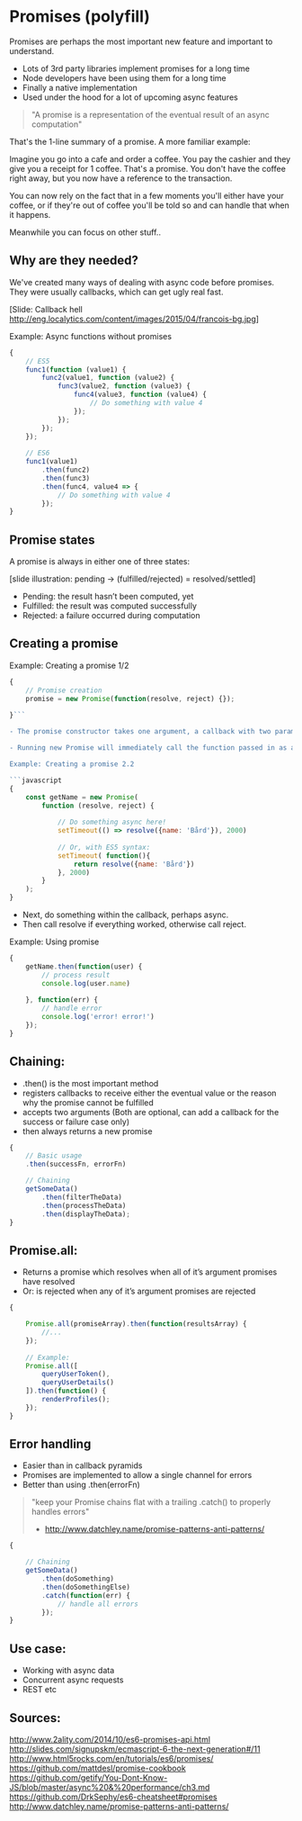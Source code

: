 
# Promises (polyfill)


Promises are perhaps the most important new feature and important to understand.

- Lots of 3rd party libraries implement promises for a long time
- Node developers have been using them for a long time
- Finally a native implementation
- Used under the hood for a lot of upcoming async features

> "A promise is a representation of the eventual result of an async computation"

That's the 1-line summary of a promise. A more familiar example:

Imagine you go into a cafe and order a coffee. You pay the cashier and they give you a receipt for 1 coffee. That's a promise. You don't have the coffee right away, but you now have a reference to the transaction.

You can now rely on the fact that in a few moments you'll either have your coffee, or if they're out of coffee you'll be told so and can handle that when it happens.

Meanwhile you can focus on other stuff..


## Why are they needed?

We've created many ways of dealing with async code before promises. They were usually callbacks, which can get ugly real fast.

[Slide: Callback hell http://eng.localytics.com/content/images/2015/04/francois-bg.jpg]


Example: Async functions without promises

```javascript
{
    // ES5
    func1(function (value1) {
        func2(value1, function (value2) {
            func3(value2, function (value3) {
                func4(value3, function (value4) {
                    // Do something with value 4
                });
            });
        });
    });
    
    // ES6
    func1(value1)
        .then(func2)
        .then(func3)
        .then(func4, value4 => {
            // Do something with value 4
        });
}
```
    
## Promise states    

A promise is always in either one of three states:

[slide illustration: pending -> (fulfilled/rejected) = resolved/settled]

- Pending: the result hasn’t been computed, yet
- Fulfilled: the result was computed successfully
- Rejected: a failure occurred during computation


## Creating a promise

Example: Creating a promise 1/2

```javascript
{
    // Promise creation 
    promise = new Promise(function(resolve, reject) {});
    
}```

- The promise constructor takes one argument, a callback with two parameters, resolve and reject. 

- Running new Promise will immediately call the function passed in as an argument. 

Example: Creating a promise 2.2

```javascript
{
    const getName = new Promise(
        function (resolve, reject) {
            
            // Do something async here!
            setTimeout(() => resolve({name: 'Bård'}), 2000)
            
            // Or, with ES5 syntax:
            setTimeout( function(){
                return resolve({name: 'Bård'})
            }, 2000)
        }
    );
}
```

- Next, do something within the callback, perhaps async.
- Then call resolve if everything worked, otherwise call reject.


Example: Using promise

```javascript
{
    getName.then(function(user) {
        // process result
        console.log(user.name)
        
    }, function(err) {
        // handle error
        console.log('error! error!')
    });
}
```

## Chaining: 

- .then() is the most important method
- registers callbacks to receive either the eventual value or the reason why the promise cannot be fulfilled
- accepts two arguments (Both are optional, can add a callback for the success or failure case only)
- then always returns a new promise

```javascript
{
    // Basic usage
    .then(successFn, errorFn)

    // Chaining
    getSomeData()
        .then(filterTheData)
        .then(processTheData)
        .then(displayTheData);
}
```

## Promise.all: 

- Returns a promise which resolves when all of it’s argument promises have resolved
- Or: is rejected when any of it’s argument promises are rejected

```javascript
{

    Promise.all(promiseArray).then(function(resultsArray) {
        //...
    });
    
    // Example:
    Promise.all([
        queryUserToken(),
        queryUserDetails()
    ]).then(function() {
        renderProfiles();
    });
}
```

## Error handling

- Easier than in callback pyramids
- Promises are implemented to allow a single channel for errors
- Better than using .then(errorFn)

> "keep your Promise chains flat with a trailing .catch() to properly handles errors" 
> - http://www.datchley.name/promise-patterns-anti-patterns/

```javascript
{

    // Chaining
    getSomeData()
        .then(doSomething)
        .then(doSomethingElse)
        .catch(function(err) {
            // handle all errors
        });
}
```


## Use case: 

- Working with async data
- Concurrent async requests
- REST etc

## Sources:

http://www.2ality.com/2014/10/es6-promises-api.html
http://slides.com/signupskm/ecmascript-6-the-next-generation#/11
http://www.html5rocks.com/en/tutorials/es6/promises/
https://github.com/mattdesl/promise-cookbook
https://github.com/getify/You-Dont-Know-JS/blob/master/async%20&%20performance/ch3.md
https://github.com/DrkSephy/es6-cheatsheet#promises
http://www.datchley.name/promise-patterns-anti-patterns/